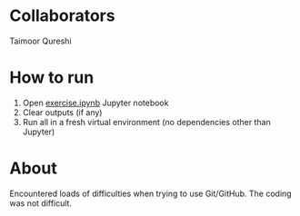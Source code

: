 # Collaborators

Taimoor Qureshi 

# How to run

1. Open [exercise.ipynb](exercise.ipynb) Jupyter notebook
2. Clear outputs (if any)
3. Run all in a fresh virtual environment (no dependencies other than Jupyter)

# About

Encountered loads of difficulties when trying to use Git/GitHub. The coding was not difficult. 

#
